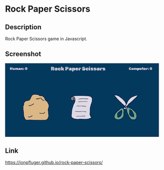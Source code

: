 # Rock Paper Scissors

## Description

Rock Paper Scissors game in Javascript.

## Screenshot

![A webpage with large clickable images of a rock, paper, or scissors, with score display at top](./images/screenshot.png)

## Link

https://jonpfluger.github.io/rock-paper-scissors/